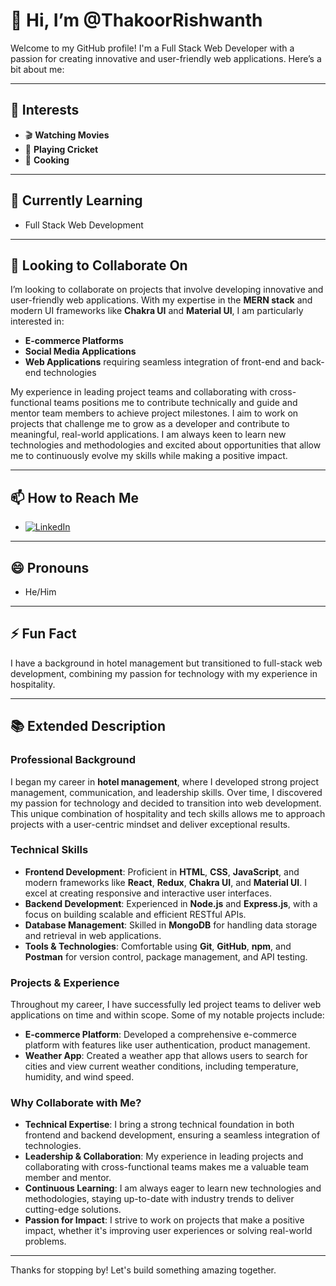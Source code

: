 # 👋 Hi, I’m @ThakoorRishwanth

Welcome to my GitHub profile! I'm a Full Stack Web Developer with a passion for creating innovative and user-friendly web applications. Here’s a bit about me:

---

## 👀 Interests
- 🎬 **Watching Movies**
- 🏏 **Playing Cricket**
- 🍳 **Cooking**

---

## 🌱 Currently Learning
- Full Stack Web Development

---

## 💞️ Looking to Collaborate On

I’m looking to collaborate on projects that involve developing innovative and user-friendly web applications. With my expertise in the **MERN stack** and modern UI frameworks like **Chakra UI** and **Material UI**, I am particularly interested in:

- **E-commerce Platforms**
- **Social Media Applications**
- **Web Applications** requiring seamless integration of front-end and back-end technologies

My experience in leading project teams and collaborating with cross-functional teams positions me to contribute technically and guide and mentor team members to achieve project milestones. I aim to work on projects that challenge me to grow as a developer and contribute to meaningful, real-world applications. I am always keen to learn new technologies and methodologies and excited about opportunities that allow me to continuously evolve my skills while making a positive impact.

---

## 📫 How to Reach Me
- [![LinkedIn](https://img.shields.io/badge/LinkedIn-Rishwanth%20Thakoor-blue)](https://www.linkedin.com/in/rishwanth-thakoor/)

---

## 😄 Pronouns
- He/Him

---

## ⚡ Fun Fact
I have a background in hotel management but transitioned to full-stack web development, combining my passion for technology with my experience in hospitality.

---

## 📚 Extended Description

### Professional Background
I began my career in **hotel management**, where I developed strong project management, communication, and leadership skills. Over time, I discovered my passion for technology and decided to transition into web development. This unique combination of hospitality and tech skills allows me to approach projects with a user-centric mindset and deliver exceptional results.

### Technical Skills
- **Frontend Development**: Proficient in **HTML**, **CSS**, **JavaScript**, and modern frameworks like **React**, **Redux**, **Chakra UI**, and **Material UI**. I excel at creating responsive and interactive user interfaces.
- **Backend Development**: Experienced in **Node.js** and **Express.js**, with a focus on building scalable and efficient RESTful APIs.
- **Database Management**: Skilled in **MongoDB** for handling data storage and retrieval in web applications.
- **Tools & Technologies**: Comfortable using **Git**, **GitHub**, **npm**, and **Postman** for version control, package management, and API testing.

### Projects & Experience
Throughout my career, I have successfully led project teams to deliver web applications on time and within scope. Some of my notable projects include:
- **E-commerce Platform**: Developed a comprehensive e-commerce platform with features like user authentication, product management.
- **Weather App**: Created a weather app that allows users to search for cities and view current weather conditions, including temperature, humidity, and wind speed.

### Why Collaborate with Me?
- **Technical Expertise**: I bring a strong technical foundation in both frontend and backend development, ensuring a seamless integration of technologies.
- **Leadership & Collaboration**: My experience in leading projects and collaborating with cross-functional teams makes me a valuable team member and mentor.
- **Continuous Learning**: I am always eager to learn new technologies and methodologies, staying up-to-date with industry trends to deliver cutting-edge solutions.
- **Passion for Impact**: I strive to work on projects that make a positive impact, whether it's improving user experiences or solving real-world problems.

---

Thanks for stopping by! Let's build something amazing together.
